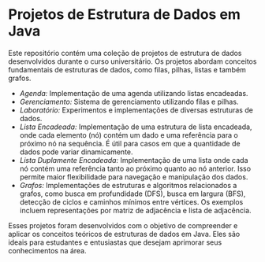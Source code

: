 # Projetos de Estrutura de Dados em Java

Este repositório contém uma coleção de projetos de estrutura de dados desenvolvidos durante o curso universitário. Os projetos abordam conceitos fundamentais de estruturas de dados, como filas, pilhas, listas e também grafos.

- *Agenda:* Implementação de uma agenda utilizando listas encadeadas.
- *Gerenciamento:* Sistema de gerenciamento utilizando filas e pilhas.
- *Laboratório:* Experimentos e implementações de diversas estruturas de dados.
- *Lista Encadeada:* Implementação de uma estrutura de lista encadeada, onde cada elemento (nó) contém um dado e uma referência para o próximo nó na sequência. É útil para casos em que a quantidade de dados pode variar dinamicamente.
- *Lista Duplamente Encadeada:* Implementação de uma lista onde cada nó contém uma referência tanto ao próximo quanto ao nó anterior. Isso permite maior flexibilidade para navegação e manipulação dos dados.
- *Grafos:* Implementações de estruturas e algoritmos relacionados a grafos, como busca em profundidade (DFS), busca em largura (BFS), detecção de ciclos e caminhos mínimos entre vértices. Os exemplos incluem representações por matriz de adjacência e lista de adjacência.

Esses projetos foram desenvolvidos com o objetivo de compreender e aplicar os conceitos teóricos de estruturas de dados em Java. Eles são ideais para estudantes e entusiastas que desejam aprimorar seus conhecimentos na área.
